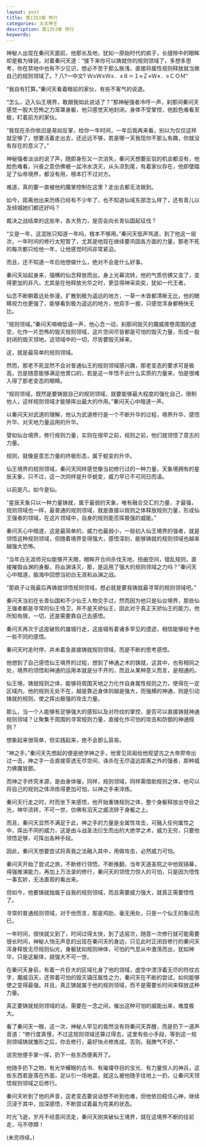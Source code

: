 ```yaml
---
layout: post
title: 第1353章 修行
categories: 太古神王
description: 第1353章 修行
keywords:
---
```


神秘人出现在秦问天面前，他那长及地，犹如一原始时代的疯子，长缝隙中的眼眸却是极为锋锐，对着秦问天道：“接下来你可以铸就你的规则领域了，多想多思考，你在禁地中也有不少见识，想必不至于那么肤浅，直接将属性规则释放就当做自己的规则领域了。? 八?一中文? Ｗ≤Ｗ≤Ｗ≤．≤８＝１≈Ｚ≈Ｗ≠．≥ＣＯＭ”

“我自有打算。”秦问天看着眼前的家伙，有些不客气的说道。

“怎么，迈入仙王境界，敢跟我如此说话了？”那神秘强者冷哼一声，刹那间秦问天感觉一股大恐怖之力笼罩身躯，他只感觉天地封闭，身体不受掌控，他脸色难看至极，盯着前方的家伙。

“我现在杀你依旧是易如反掌，给你一年时间，一年后我再来看，别以为仅仅这样就足够了，想要活着走出去，还远远不够，若是哪一天我现你不那么有趣，你就没有存在的意义了。”

神秘强者淡淡的说了声，随即身形又一次消失，秦问天想要反驳的机会都没有，他脸色难看，兴奋之意仿佛被一盆冷水浇灭，从头凉到尾，有着家伙存在，他即便踏足了仙帝境界，都没有用，根本打不过对方。

难道，真的要一直被他的魔掌控制在这里？走出去都无法做到。

如今，距离他出来历练已经有不少年了，也不知道仙域东部怎么样了，还有青儿以及倾城她们都还好吗？

裁决之战结束的这些年，各大势力，是否会向长青仙国起征伐？

“又是一年，这混账只知道一年吗，根本不够用。”秦问天低声骂道，到了他这一层次，一年时间的修行太短暂了，尤其是他现在继续要巩固各方面的力量，那老不死的每次都只给他一年，让他感觉时间非常紧迫。

而且，还不知道一年后他想做什么，绝对不会是什么好事。

秦问天站起身来，强横的仙念释放而出，身上光幕流转，他的气质仿佛又变了，变得更加的非凡，尤其是在他释放光华之时，更显得神采奕奕，犹如一代王者。

仙念不断朝着远处弥漫，扩散到极为遥远的地方，一草一木皆都清晰无比，他的眼睛视力也更强了，能够看到极为遥远的地方，他双手一握，只感觉浑身都畅快无比。

“规则领域。”秦问天喃喃低语一声，他心念一动，刹那间毁灭的魔威席卷周围的虚空，化作一片恐怖的毁灭规则领域，这片空间尽皆都是可怕的毁灭力量，形成一股封闭的毁灭领地，这领域中的一切，尽皆要毁灭掉来。

这，就是最简单的规则领域。

然而，那老不死显然不会对普通仙王的规则领域感兴趣，那老变态的要求可是极高，岂是随意能够满足他胃口的，若是这一年悟不出什么实质的力量来，怕是很难入得了那老变态的眼睛。

“规则领域，既然是要铸就自己的规则领域，就要能够最大程度的强化自己，限制他人，这样规则领域才能够挥出最大的作用。”秦问天心中暗道一声。

以秦问天对武道的理解，他认为武道修行是一个不断升华的过程，境界升华、感悟升华、对天地力量运用的升华。

譬如仙台境界，修行规则力量，实则在很早之前，规则之前，他们就领悟了意志的力量。

规则，就像是意志力量的终极形态，属于蜕变的升华。

仙王境界的规则领域，秦问天同样感觉像当初修行过的一种力量，天象境拥有的星辰天象，只不过，这一次同样是升华蜕变，威力早已不可同日而语。

以前是凡，如今是仙。

“星辰天象只以一种力量铸就，属于最弱的天象，唯有融合交汇的力量，才最强，规则领域也一样，最普通的规则领域，就是直接以规则之体释放规则力量，形成仙王强者的领域，在这片领域中，自身的规则能否挥极强的威能。”

秦问天心中暗道，这是最简单的，威力也最弱小，一般初入仙王境界的强者，就是领悟这种规则领域，但随着境界变得强大，感悟深刻，能够铸就的规则领域也越来越强大恐怖。

“当年白无涯师兄似能够开天眼，眼眸开合间杀伐天地，扭曲空间，错乱规则，直接摧毁焱渊的身躯，将焱渊诛灭，那，是运用了强大的规则领域之力吗？”秦问天心中暗道，脑海中回想当初白无涯和焱渊之战。

“那疯子让我最后再铸就领悟规则领域，想必就是要我铸就最寻常的规则领域吧。”

秦问天当初在长青仙国和不少仙王人物交手过，然而因为他只是仙台境界，那些仙王强者都是寻常的仙王侍卫，并不是天骄仙王，因此对于真正天骄仙王的能力，他所知有限，一切，还是需要靠自己去感悟。

秦问天再次于这座破败的雄城行走，这座城有着诸多罕见的遗迹，相信能够给予他一些不同的感悟。

秦问天时走时停，并未着急直接铸就规则领域，而是不断的思考感悟。

他想到了自己感悟仙王境界的过程，想到了神通之术的铸就，这其中，也有相同之处，境界的领悟和神通的运用本就是分不开的，而且从某种意义而言，是相通的。

仙王境，铸就规则之体，能够将周围天地之力化作自身属性规则之力，使得在一定区域内，他的规则无处不在，越是靠近身体则越是强大，而强横的神通，则是引动铸就的规则，使之挥出极强的攻击力量。

那么，当一个人能够有足够强大的感知以及对符纹的掌控，是否可以直接铸就神通规则领域？让聚集于周围的寻常规则力量，直接化作可怕的攻击和防御的神通规则？

想象起来很简单，但实践起来，绝不会那么容易。

“神之手。”秦问天先想起的便是绝学神之手，他曾见凤祖给他观望古之大帝羿帝出过一击，神之手一击直接穿透无尽空间，诛杀在无尽遥远距离之外的强者，那种威力佛魔皆颤。

而神之手终究本源，是由身体催，同样，规则领域，同样需借助规则之体，他可以将自己的规则之体淬炼得更加可怕，以神之手来淬炼。

秦问天行走之时，时而坐下来感悟，他开始重铸规则之体，整个身躯释放出夺目之光，神华流转，不可一世，仿佛有滔天之威流转于身躯之上。

而且，秦问天显然不满足于此，神之手的力量是全属性攻击，可融入任何属性之中，挥出不同的威力，这是由斗战圣法衍生而出的大绝学之术，威力无穷，只要他领悟足够，可挥出各种手段。

因此，秦问天想要尝试将真我之法融入其中，用做攻击，必然威力可怕。

秦问天开始了尝试之旅，不断修行领悟，不断推翻，当年天道圣院之中他观镜幕，得强推演能力，再加上万法录的修行，秦问天的领悟力惊人的可怕，只是因为悟性一事玄妙，无法直观的看出来。

但如今，他要铸就独属于自我的规则领域，而且需要威力强大，就真正需要悟性了。

寻常的普通规则领域，对于他而言，那是鸡肋，毫无用处，只是一个仙王的象征而已。

一年时间，很快就又到了，时间过得太快，到了这层次，随意一次修行就可能需要很长时间，神秘人悄无声息的出现在秦问天的身边，只见此时正闭目修行的秦问天浑身释放无尽规则仙光，身躯犹如规则神体，可怕的气息从中激荡而出，犹如神华，只是这躯体，就强大不可一世。

在秦问天身前，有着一片巨大的区域化身了他的领域，虚空中漂浮着无尽的符纹古字，魔威滔天，还带着可怕的毁灭镇压属性之力，秦问天在不断的尝试，如何能够使之变得最强，并且，真正铸就属于他的规则领域，而不是需要长时间来释放这种力量。

真正要铸就规则领域的话，需要在一念之间，催出这种可怕的威能出来，难度极大。

看了秦问天一眼，这一次，神秘人罕见的竟然没有将秦问天弄醒，而是扔下一道声音道：“修行度真慢，不过这规则领域还算过得去，这里有些小手段，等到这一规则领域铸就雏形之后，你去修行，最好快点修炼成，否则，我脾气不好。”

说完他便手掌一挥，扔下一些东西便离开了。

他随手扔下之物，有光华耀眼的古书、有璀璨夺目的宝光、有力量惊人的神兵，这些东西若是落在外面，足以引一场地震，就这么被他随手往地上一扔，让秦问天领悟规则领域之后修行。

秦问天听到了他的声音，这老变态要说话想不听到也难，但他依旧稳住心神，继续沉浸于其中，加深感悟，不断尝试着最为完美的状态。

时光飞逝，岁月不经意间流走，秦问天刚突破仙王境界，就在这境界不断的往前走，马不停蹄！

(未完待续。)
